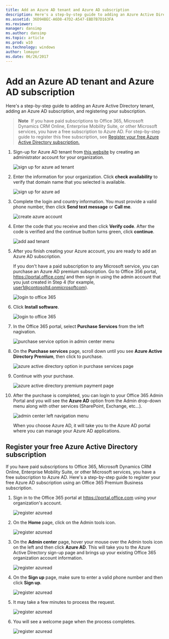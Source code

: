 ```yaml
---
title: Add an Azure AD tenant and Azure AD subscription
description: Here's a step-by-step guide to adding an Azure Active Directory tenant, adding an Azure AD subscription, and registering your subscription.
ms.assetid: 36D94BEC-A6D8-47D2-A547-EBD7B7D163FA
ms.reviewer: 
manager: dansimp
ms.author: dansimp
ms.topic: article
ms.prod: w10
ms.technology: windows
author: lomayor
ms.date: 06/26/2017
---
```


# Add an Azure AD tenant and Azure AD subscription

Here's a step-by-step guide to adding an Azure Active Directory tenant, adding an Azure AD subscription, and registering your subscription.

> **Note**  If you have paid subscriptions to Office 365, Microsoft Dynamics CRM Online, Enterprise Mobility Suite, or other Microsoft services, you have a free subscription to Azure AD. For step-by-step guide to register this free subscription, see [Register your free Azure Active Directory subscription.](#register-your-free-azure-active-directory-subscription)


1. Sign-up for Azure AD tenant from [this website](https://account.windowsazure.com/organization) by creating an administrator account for your organization.

   ![sign up for azure ad tenant](images/azure-ad-add-tenant1.png)

2. Enter the information for your organization. Click **check availability** to verify that domain name that you selected is available.

   ![sign up for azure ad](images/azure-ad-add-tenant2.png)

3. Complete the login and country information. You must provide a valid phone number, then click **Send text message** or **Call me**.

   ![create azure account](images/azure-ad-add-tenant3.png)

4. Enter the code that you receive and then click **Verify code**. After the code is verified and the continue button turns green, click **continue**.

   ![add aad tenant](images/azure-ad-add-tenant3-b.png)

5. After you finish creating your Azure account, you are ready to add an Azure AD subscription.

   If you don't have a paid subscription to any Microsoft service, you can purchase an Azure AD premium subscription. Go to Office 356 portal, <https://portal.office.com/> and then sign in using the admin account that you just created in Step 4 (for example, user1@contosoltd.onmicrosoftcom).

   ![login to office 365](images/azure-ad-add-tenant4.png)

6. Click **Install software**.

   ![login to office 365](images/azure-ad-add-tenant5.png)

7. In the Office 365 portal, select **Purchase Services** from the left nagivation.

   ![purchase service option in admin center menu](images/azure-ad-add-tenant6.png)

8. On the **Purchase services** page, scroll down until you see **Azure Active Directory Premium**, then click to purchase.

   ![azure active directory option in purchase services page](images/azure-ad-add-tenant7.png)

9. Continue with your purchase.

   ![azure active directory premium payment page](images/azure-ad-add-tenant8.png)

10. After the purchase is completed, you can login to your Office 365 Admin Portal and you will see the **Azure AD** option from the Admin drop-down menu along with other services (SharePoint, Exchange, etc...).

    ![admin center left navigation menu](images/azure-ad-add-tenant9.png)

    When you choose Azure AD, it will take you to the Azure AD portal where you can manage your Azure AD applications.

## Register your free Azure Active Directory subscription

If you have paid subscriptions to Office 365, Microsoft Dynamics CRM Online, Enterprise Mobility Suite, or other Microsoft services, you have a free subscription to Azure AD. Here's a step-by-step guide to register your free Azure AD subscription using an Office 365 Premium Business subscription.

1.  Sign in to the Office 365 portal at <https://portal.office.com> using your organization's account.

    ![register azuread](images/azure-ad-add-tenant10.png)

2.  On the **Home** page, click on the Admin tools icon.

    ![register azuread](images/azure-ad-add-tenant11.png)

3.  On the **Admin center** page, hover your mouse over the Admin tools icon on the left and then click **Azure AD**. This will take you to the Azure Active Directory sign-up page and brings up your existing Office 365 organization account information.

    ![register azuread](images/azure-ad-add-tenant12.png)

4.  On the **Sign up** page, make sure to enter a valid phone number and then click **Sign up**.

    ![register azuread](images/azure-ad-add-tenant13.png)

5.  It may take a few minutes to process the request.

    ![register azuread](images/azure-ad-add-tenant14.png)

6.  You will see a welcome page when the process completes.

    ![register azuread](images/azure-ad-add-tenant15.png)

 






